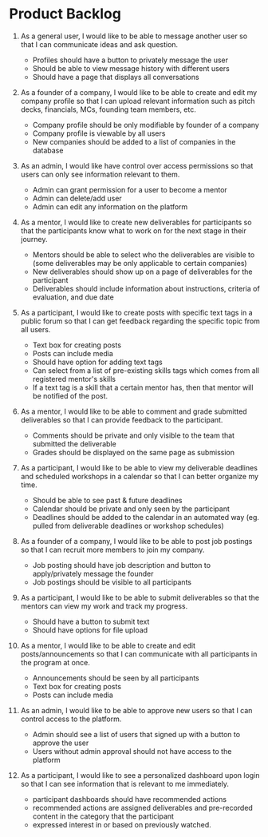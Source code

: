 # Product Backlog

1. As a general user, I would like to be able to message another user so that I can communicate ideas and ask question.
	- Profiles should have a button to privately message the user
	- Should be able to view message history with different users
	- Should have a page that displays all conversations

2. As a founder of a company, I would like to be able to create and edit my company profile so that I can upload relevant information such as pitch decks, financials, MCs, founding team members, etc.
	- Company profile should be only modifiable by founder of a company
	- Company profile is viewable by all users
	- New companies should be added to a list of companies in the database

3. As an admin, I would like have control over access permissions so that users can only see information relevant to them. 
	- Admin can grant permission for a user to become a mentor 
	- Admin can delete/add user
	- Admin can edit any information on the platform

4. As a mentor, I would like to create new deliverables for participants so that the participants know what to work on for the next stage in their journey.  
	- Mentors should be able to select who the deliverables are visible to (some deliverables may be only applicable to certain companies)
	- New deliverables should show up on a page of deliverables for the participant
	- Deliverables should include information about instructions, criteria of evaluation, and due date

5. As a participant, I would like to create posts with specific text tags in a public forum so that I can get feedback regarding the specific topic from all users.
	- Text box for creating posts
	- Posts can include media 
	- Should have option for adding text tags 
	- Can select from a list of pre-existing skills tags which comes from all registered mentor's skills
	- If a text tag is a skill that a certain mentor has, then that mentor will be notified of the post.

6. As a mentor, I would like to be able to comment and grade submitted deliverables so that I can provide feedback to the participant.
	- Comments should be private and only visible to the team that submitted the deliverable
	- Grades should be displayed on the same page as submission

7. As a participant, I would like to be able to view my deliverable deadlines and scheduled workshops in a calendar so that I can better organize my time.
	- Should be able to see past & future deadlines
	- Calendar should be private and only seen by the participant
	- Deadlines should be added to the calendar in an automated way (eg. pulled from deliverable deadlines or workshop schedules)

8. As a founder of a company, I would like to be able to post job postings so that I can recruit more members to join my company.
	- Job posting should have job description and button to apply/privately message the founder
	- Job postings should be visible to all participants

9. As a participant, I would like to be able to submit deliverables so that the mentors can view my work and track my progress.
	- Should have a button to submit text
	- Should have options for file upload

10. As a mentor, I would like to be able to create and edit posts/announcements so that I can communicate with all participants in the program at once.
	- Announcements should be seen by all participants
	- Text box for creating posts
	- Posts can include media 

11. As an admin, I would like to be able to approve new users so that I can control access to the platform.
	- Admin should see a list of users that signed up with a button to approve the user
	- Users without admin approval should not have access to the platform

12. As a participant, I would like to see a personalized dashboard upon login so that I can see information that is relevant to me immediately.
	- participant dashboards should have recommended actions
	- recommended actions are assigned deliverables and pre-recorded content in the category that the participant
	- expressed interest in or based on previously watched.
	

